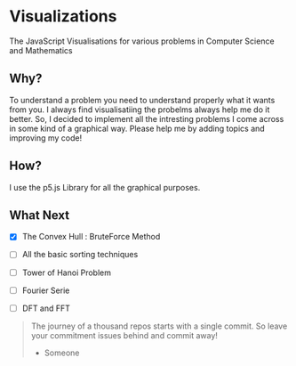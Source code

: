 # Visualizations
The JavaScript Visualisations for various problems in Computer Science and Mathematics

## Why?
To understand a problem you need to understand properly what it wants from you. I always find visualisatiing the probelms always help me do it better.
So, I decided to implement all the intresting problems I come across in some kind of a graphical way.
Please help me by adding topics and improving my code!

## How?
I use the p5.js Library for all the graphical purposes.

## What Next

- [x] The Convex Hull : BruteForce Method
- [ ] All the basic sorting techniques
- [ ] Tower of Hanoi Problem
- [ ] Fourier Serie
- [ ] DFT and FFT





> The journey of a thousand repos starts with a single commit. So leave your commitment issues behind and commit away!
> - Someone
